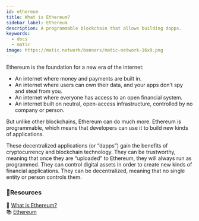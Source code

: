 ```yaml
---
id: ethereum
title: What is Ethereum?
sidebar_label: Ethereum
description: A programmable blockchain that allows building dapps.
keywords:
  - docs
  - matic
image: https://matic.network/banners/matic-network-16x9.png 
---
```


Ethereum is the foundation for a new era of the internet:

- An internet where money and payments are built in.
- An internet where users can own their data, and your apps don’t spy and steal from you.
- An internet where everyone has access to an open financial system.
- An internet built on neutral, open-access infrastructure, controlled by no company or person.

But unlike other blockchains, Ethereum can do much more. Ethereum is programmable, which means that developers can use it to build new kinds of applications.

These decentralized applications (or “dapps”) gain the benefits of cryptocurrency and blockchain technology. They can be trustworthy, meaning that once they are “uploaded” to Ethereum, they will always run as programmed. They can control digital assets in order to create new kinds of financial applications. They can be decentralized, meaning that no single entity or person controls them.
### **:scroll:Resources**

:book: [What is Ethereum?](https://ethereum.org/what-is-ethereum/) <br/>
:books: [Ethereum](https://ethereum.org/)